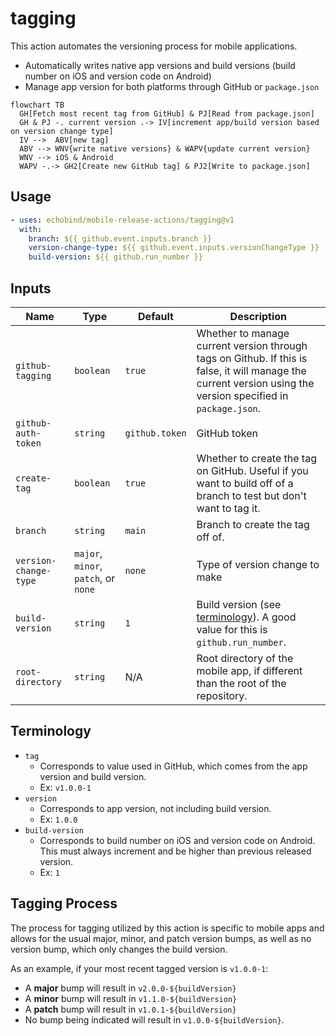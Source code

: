 # tagging

This action automates the versioning process for mobile applications.

* Automatically writes native app versions and build versions (build number on iOS and version code on Android)
* Manage app version for both platforms through GitHub or `package.json`

```mermaid
flowchart TB
  GH[Fetch most recent tag from GitHub] & PJ[Read from package.json]
  GH & PJ -. current version .-> IV[increment app/build version based on version change type]
  IV -->  ABV[new tag]
  ABV --> WNV{write native versions} & WAPV{update current version}
  WNV --> iOS & Android
  WAPV -.-> GH2[Create new GitHub tag] & PJ2[Write to package.json]
```

## Usage

```yaml
- uses: echobind/mobile-release-actions/tagging@v1
  with:
    branch: ${{ github.event.inputs.branch }}
    version-change-type: ${{ github.event.inputs.versionChangeType }}
    build-version: ${{ github.run_number }}
```

## Inputs

| Name                  | Type                                 | Default        | Description                                                                                                                                                   |
| --------------------- | ------------------------------------ | -------------- | ------------------------------------------------------------------------------------------------------------------------------------------------------------- |
| `github-tagging`      | `boolean`                            | `true`         | Whether to manage current version through tags on Github. If this is false, it will manage the current version using the version specified in `package.json`. |
| `github-auth-token`   | `string`                             | `github.token` | GitHub token                                                                                                                                                  |
| `create-tag`          | `boolean`                            | `true`         | Whether to create the tag on GitHub. Useful if you want to build off of a branch to test but don't want to tag it.                                            |
| `branch`              | `string`                             | `main`         | Branch to create the tag off of.                                                                                                                              |
| `version-change-type` | `major`, `minor`, `patch`, or `none` | `none`         | Type of version change to make                                                                                                                                |
| `build-version`       | `string`                             | `1`            | Build version (see [terminology](#terminology)). A good value for this is `github.run_number`.                                                                |
| `root-directory`      | `string`                             | N/A            | Root directory of the mobile app, if different than the root of the repository.                                                                               |

## Terminology

* `tag`
  * Corresponds to value used in GitHub, which comes from the app version and build version.
  * Ex: `v1.0.0-1`
* `version`
  * Corresponds to app version, not including build version.
  * Ex: `1.0.0`
* `build-version`
  * Corresponds to build number on iOS and version code on Android. This must always increment and be higher than previous released version. 
  * Ex: `1`

## Tagging Process

The process for tagging utilized by this action is specific to mobile apps and allows for the usual major, minor, and patch version bumps, as well as no version bump, which only changes the build version.

As an example, if your most recent tagged version is `v1.0.0-1`:
* A **major** bump will result in `v2.0.0-${buildVersion}`
* A **minor** bump will result in `v1.1.0-${buildVersion}`
* A **patch** bump will result in `v1.0.1-${buildVersion}`
* No bump being indicated will result in `v1.0.0-${buildVersion}`.